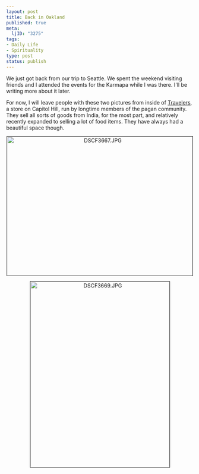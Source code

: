 ```yaml
--- 
layout: post
title: Back in Oakland
published: true
meta: 
  ljID: "3275"
tags: 
- Daily Life
- Spirituality
type: post
status: publish
---
```

We just got back from our trip to Seattle. We spent the weekend visiting friends and I attended the events for the Karmapa while I was there. I'll be writing more about it later.

For now, I will leave people with these two pictures from inside of <a href="http://www.travelersteaco.com/">Travelers</a>, a store on Capitol Hill, run by longtime members of the pagan community. They sell all sorts of goods from India, for the most part, and relatively recently expanded to selling a lot of food items. They have always had a beautiful space though.
<p align="center"><a href="http://www.flickr.com/photos/albill/2543649441/" title="DSCF3667.JPG by albill, on Flickr"><img border="1" src="http://farm4.static.flickr.com/3029/2543649441_076d4842b6.jpg" width="500" height="375" alt="DSCF3667.JPG" /></a></p>

<p align="center"><a href="http://www.flickr.com/photos/albill/2543651447/" title="DSCF3669.JPG by albill, on Flickr"><img src="http://farm4.static.flickr.com/3038/2543651447_4f6f2e041f.jpg" width="375" height="500" border="1" alt="DSCF3669.JPG" /></a></p>
